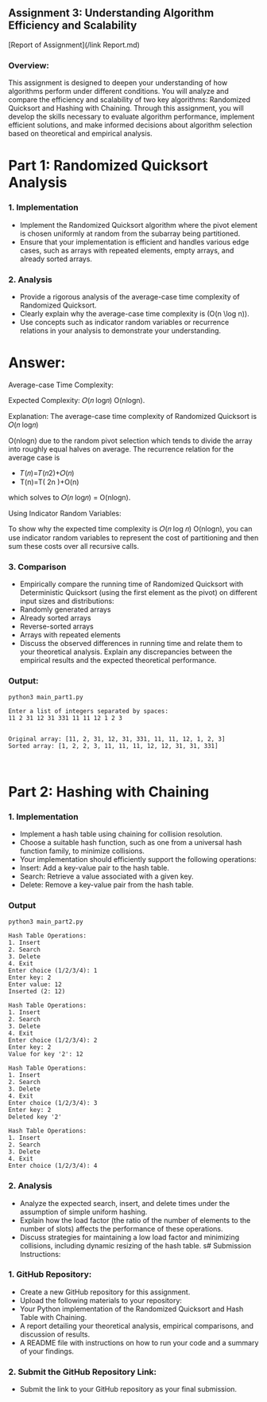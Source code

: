 ## Assignment 3: Understanding Algorithm Efficiency and Scalability

[Report of Assignment](/link Report.md)

### Overview:
This assignment is designed to deepen your understanding of how algorithms perform under different
conditions. You will analyze and compare the efficiency and scalability of two key algorithms: Randomized
Quicksort and Hashing with Chaining. Through this assignment, you will develop the skills necessary to
evaluate algorithm performance, implement efficient solutions, and make informed decisions about algorithm
selection based on theoretical and empirical analysis.

# Part 1: Randomized Quicksort Analysis
### 1. Implementation
- Implement the Randomized Quicksort algorithm where the pivot element is chosen uniformly at random
from the subarray being partitioned.
- Ensure that your implementation is efficient and handles various edge cases, such as arrays with repeated
elements, empty arrays, and already sorted arrays.

### 2. Analysis
- Provide a rigorous analysis of the average-case time complexity of Randomized Quicksort.
- Clearly explain why the average-case time complexity is \(O(n \log n)\).
- Use concepts such as indicator random variables or recurrence relations in your analysis to demonstrate
your understanding.

# Answer:

Average-case Time Complexity:

Expected Complexity: 𝑂(𝑛 log𝑛)
O(nlogn).

Explanation: The average-case time complexity of Randomized Quicksort is 𝑂(𝑛 log𝑛)

O(nlogn) due to the random pivot selection which tends to divide the array into roughly equal halves on average. The recurrence relation for the average case is
- 𝑇(𝑛)=𝑇(𝑛2)+𝑂(𝑛)
- T(n)=T( 2n )+O(n) 

which solves to 𝑂(𝑛 log⁡𝑛) = O(nlogn).

Using Indicator Random Variables:

To show why the expected time complexity is 𝑂(𝑛 log 𝑛) O(nlogn), you can use indicator random variables to represent the cost of partitioning and then sum these costs over all recursive calls.

### 3. Comparison
- Empirically compare the running time of Randomized Quicksort with Deterministic Quicksort (using the
first element as the pivot) on different input sizes and distributions:
- Randomly generated arrays
- Already sorted arrays
- Reverse-sorted arrays
- Arrays with repeated elements
- Discuss the observed differences in running time and relate them to your theoretical analysis. Explain any
discrepancies between the empirical results and the expected theoretical performance.

### Output:


```
python3 main_part1.py

Enter a list of integers separated by spaces:
11 2 31 12 31 331 11 11 12 1 2 3


Original array: [11, 2, 31, 12, 31, 331, 11, 11, 12, 1, 2, 3]
Sorted array: [1, 2, 2, 3, 11, 11, 11, 12, 12, 31, 31, 331]

 
```

# Part 2: Hashing with Chaining


### 1. Implementation
- Implement a hash table using chaining for collision resolution.
- Choose a suitable hash function, such as one from a universal hash function family, to minimize collisions.
- Your implementation should efficiently support the following operations:
- Insert: Add a key-value pair to the hash table.
- Search: Retrieve a value associated with a given key.
- Delete: Remove a key-value pair from the hash table.

### Output

```
python3 main_part2.py

Hash Table Operations:
1. Insert
2. Search
3. Delete
4. Exit
Enter choice (1/2/3/4): 1
Enter key: 2
Enter value: 12
Inserted (2: 12)

Hash Table Operations:
1. Insert
2. Search
3. Delete
4. Exit
Enter choice (1/2/3/4): 2
Enter key: 2
Value for key '2': 12

Hash Table Operations:
1. Insert
2. Search
3. Delete
4. Exit
Enter choice (1/2/3/4): 3
Enter key: 2
Deleted key '2'

Hash Table Operations:
1. Insert
2. Search
3. Delete
4. Exit
Enter choice (1/2/3/4): 4
```

### 2. Analysis
- Analyze the expected search, insert, and delete times under the assumption of simple uniform hashing.
- Explain how the load factor (the ratio of the number of elements to the number of slots) affects the
performance of these operations.
- Discuss strategies for maintaining a low load factor and minimizing collisions, including dynamic resizing of
the hash table.
s# Submission Instructions:

### 1. GitHub Repository:
- Create a new GitHub repository for this assignment.
- Upload the following materials to your repository:
- Your Python implementation of the Randomized Quicksort and Hash Table with Chaining.
- A report detailing your theoretical analysis, empirical comparisons, and discussion of results.
- A README file with instructions on how to run your code and a summary of your findings.

### 2. Submit the GitHub Repository Link:
- Submit the link to your GitHub repository as your final submission.
